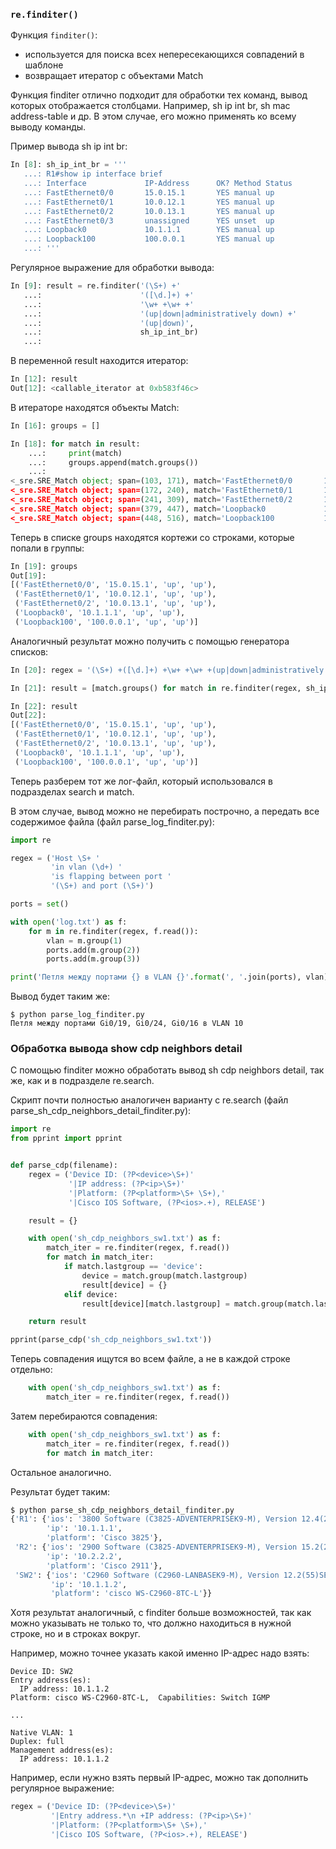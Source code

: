 ### ```re.finditer()```

Функция ```finditer()```:
* используется для поиска всех непересекающихся совпадений в шаблоне
* возвращает итератор с объектами Match

Функция finditer отлично подходит для обработки тех команд, вывод которых отображается столбцами.
Например, sh ip int br, sh mac address-table и др.
В этом случае, его можно применять ко всему выводу команды.

Пример вывода sh ip int br:
```python
In [8]: sh_ip_int_br = '''
   ...: R1#show ip interface brief
   ...: Interface             IP-Address      OK? Method Status           Protocol
   ...: FastEthernet0/0       15.0.15.1       YES manual up               up
   ...: FastEthernet0/1       10.0.12.1       YES manual up               up
   ...: FastEthernet0/2       10.0.13.1       YES manual up               up
   ...: FastEthernet0/3       unassigned      YES unset  up               up
   ...: Loopback0             10.1.1.1        YES manual up               up
   ...: Loopback100           100.0.0.1       YES manual up               up
   ...: '''
```

Регулярное выражение для обработки вывода:
```python
In [9]: result = re.finditer('(\S+) +'
   ...:                      '([\d.]+) +'
   ...:                      '\w+ +\w+ +'
   ...:                      '(up|down|administratively down) +'
   ...:                      '(up|down)',
   ...:                      sh_ip_int_br)
   ...:
```

В переменной result находится итератор:
```python
In [12]: result
Out[12]: <callable_iterator at 0xb583f46c>
```

В итераторе находятся объекты Match:
```python
In [16]: groups = []

In [18]: for match in result:
    ...:     print(match)
    ...:     groups.append(match.groups())
    ...:
<_sre.SRE_Match object; span=(103, 171), match='FastEthernet0/0       15.0.15.1       YES manual >
<_sre.SRE_Match object; span=(172, 240), match='FastEthernet0/1       10.0.12.1       YES manual >
<_sre.SRE_Match object; span=(241, 309), match='FastEthernet0/2       10.0.13.1       YES manual >
<_sre.SRE_Match object; span=(379, 447), match='Loopback0             10.1.1.1        YES manual >
<_sre.SRE_Match object; span=(448, 516), match='Loopback100           100.0.0.1       YES manual >
```

Теперь в списке groups находятся кортежи со строками, которые попали в группы:
```python
In [19]: groups
Out[19]:
[('FastEthernet0/0', '15.0.15.1', 'up', 'up'),
 ('FastEthernet0/1', '10.0.12.1', 'up', 'up'),
 ('FastEthernet0/2', '10.0.13.1', 'up', 'up'),
 ('Loopback0', '10.1.1.1', 'up', 'up'),
 ('Loopback100', '100.0.0.1', 'up', 'up')]

```

Аналогичный результат можно получить с помощью генератора списков:
```python
In [20]: regex = '(\S+) +([\d.]+) +\w+ +\w+ +(up|down|administratively down) +(up|down)'

In [21]: result = [match.groups() for match in re.finditer(regex, sh_ip_int_br)]

In [22]: result
Out[22]:
[('FastEthernet0/0', '15.0.15.1', 'up', 'up'),
 ('FastEthernet0/1', '10.0.12.1', 'up', 'up'),
 ('FastEthernet0/2', '10.0.13.1', 'up', 'up'),
 ('Loopback0', '10.1.1.1', 'up', 'up'),
 ('Loopback100', '100.0.0.1', 'up', 'up')]

```

Теперь разберем тот же лог-файл, который использовался в подразделах search и match.

В этом случае, вывод можно не перебирать построчно, а передать все содержимое файла (файл parse_log_finditer.py): 
```python
import re

regex = ('Host \S+ '
         'in vlan (\d+) '
         'is flapping between port '
         '(\S+) and port (\S+)')

ports = set()

with open('log.txt') as f:
    for m in re.finditer(regex, f.read()):
        vlan = m.group(1)
        ports.add(m.group(2))
        ports.add(m.group(3))

print('Петля между портами {} в VLAN {}'.format(', '.join(ports), vlan))

```


Вывод будет таким же:
```
$ python parse_log_finditer.py
Петля между портами Gi0/19, Gi0/24, Gi0/16 в VLAN 10
```

### Обработка вывода show cdp neighbors detail

С помощью finditer можно обработать вывод sh cdp neighbors detail, так же, как и в подразделе re.search.

Скрипт почти полностью аналогичен варианту с re.search (файл parse_sh_cdp_neighbors_detail_finditer.py):
```python
import re
from pprint import pprint


def parse_cdp(filename):
    regex = ('Device ID: (?P<device>\S+)'
             '|IP address: (?P<ip>\S+)'
             '|Platform: (?P<platform>\S+ \S+),'
             '|Cisco IOS Software, (?P<ios>.+), RELEASE')

    result = {}

    with open('sh_cdp_neighbors_sw1.txt') as f:
        match_iter = re.finditer(regex, f.read())
        for match in match_iter:
            if match.lastgroup == 'device':
                device = match.group(match.lastgroup)
                result[device] = {}
            elif device:
                result[device][match.lastgroup] = match.group(match.lastgroup)

    return result

pprint(parse_cdp('sh_cdp_neighbors_sw1.txt'))

```

Теперь совпадения ищутся во всем файле, а не в каждой строке отдельно:
```python
    with open('sh_cdp_neighbors_sw1.txt') as f:
        match_iter = re.finditer(regex, f.read())
```

Затем перебираются совпадения:
```python
    with open('sh_cdp_neighbors_sw1.txt') as f:
        match_iter = re.finditer(regex, f.read())
        for match in match_iter:

```

Остальное аналогично.

Результат будет таким:
```python
$ python parse_sh_cdp_neighbors_detail_finditer.py
{'R1': {'ios': '3800 Software (C3825-ADVENTERPRISEK9-M), Version 12.4(24)T1',
        'ip': '10.1.1.1',
        'platform': 'Cisco 3825'},
 'R2': {'ios': '2900 Software (C3825-ADVENTERPRISEK9-M), Version 15.2(2)T1',
        'ip': '10.2.2.2',
        'platform': 'Cisco 2911'},
 'SW2': {'ios': 'C2960 Software (C2960-LANBASEK9-M), Version 12.2(55)SE9',
         'ip': '10.1.1.2',
         'platform': 'cisco WS-C2960-8TC-L'}}

```

Хотя результат аналогичный, с finditer больше возможностей, так как можно указывать не только то, что должно находиться в нужной строке, но и в строках вокруг.

Например, можно точнее указать какой именно IP-адрес надо взять:
```
Device ID: SW2
Entry address(es):
  IP address: 10.1.1.2
Platform: cisco WS-C2960-8TC-L,  Capabilities: Switch IGMP

...

Native VLAN: 1
Duplex: full
Management address(es):
  IP address: 10.1.1.2
```

Например, если нужно взять первый IP-адрес, можно так дополнить регулярное выражение:
```python
regex = ('Device ID: (?P<device>\S+)'
         '|Entry address.*\n +IP address: (?P<ip>\S+)'
         '|Platform: (?P<platform>\S+ \S+),'
         '|Cisco IOS Software, (?P<ios>.+), RELEASE')
```

